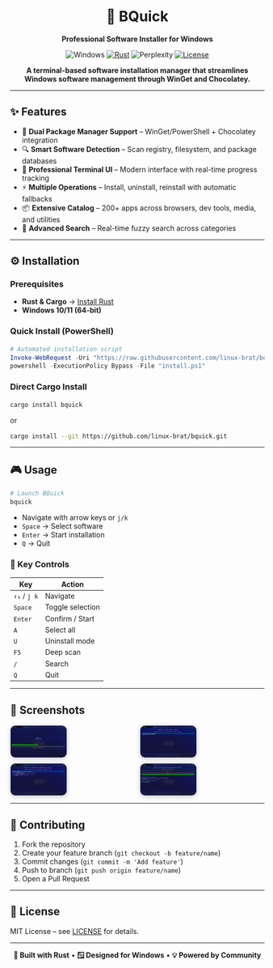 <div align="center">

# 🚀 BQuick

**Professional Software Installer for Windows**

![Windows](https://img.shields.io/badge/Windows-10%2F11-blue?style=for-the-badge&logo=windows&logoColor=white)
[![Rust](https://img.shields.io/badge/rust-1.70+-orange.svg?style=for-the-badge&logo=rust)](https://www.rust-lang.org/)
![Perplexity](https://img.shields.io/badge/Perplexity-AI-purple?style=for-the-badge&logo=perplexity&logoColor=white)
[![License](https://img.shields.io/badge/license-MIT-blue.svg?style=for-the-badge)](LICENSE)

**A terminal-based software installation manager that streamlines Windows software management through WinGet and Chocolatey.**

</div>

---

## ✨ Features

- 🔄 **Dual Package Manager Support** – WinGet/PowerShell + Chocolatey integration
- 🔍 **Smart Software Detection** – Scan registry, filesystem, and package databases
- 🎨 **Professional Terminal UI** – Modern interface with real-time progress tracking
- ⚡ **Multiple Operations** – Install, uninstall, reinstall with automatic fallbacks
- 📦 **Extensive Catalog** – 200+ apps across browsers, dev tools, media, and utilities
- 🔎 **Advanced Search** – Real-time fuzzy search across categories

---

## ⚙️ Installation

### Prerequisites

- **Rust & Cargo** → [Install Rust](https://rustup.rs/)
- **Windows 10/11 (64-bit)**

### Quick Install (PowerShell)

```powershell
# Automated installation script
Invoke-WebRequest -Uri "https://raw.githubusercontent.com/linux-brat/bquick/master/install.ps1" -OutFile "install.ps1"
powershell -ExecutionPolicy Bypass -File "install.ps1"
```

### Direct Cargo Install

```bash
cargo install bquick
```

or

```bash
cargo install --git https://github.com/linux-brat/bquick.git
```

---

## 🎮 Usage

```bash
# Launch BQuick
bquick
```

- Navigate with arrow keys or `j/k`
- `Space` → Select software
- `Enter` → Start installation
- `Q` → Quit

### 🔑 Key Controls

| Key          | Action           |
| ------------ | ---------------- |
| `↑↓` / `j k` | Navigate         |
| `Space`      | Toggle selection |
| `Enter`      | Confirm / Start  |
| `A`          | Select all       |
| `U`          | Uninstall mode   |
| `F5`         | Deep scan        |
| `/`          | Search           |
| `Q`          | Quit             |

---

## 📸 Screenshots

<div align="center" style="display: grid; grid-template-columns: repeat(2, 1fr); gap: 10px;">

<img src="screenshots/ss1.png" width="45%" alt="Main Menu" style="border:1px solid #ddd; border-radius:10px; box-shadow:0 2px 8px rgba(0,0,0,0.2);"/>
<img src="screenshots/ss2.png" width="45%" alt="Installation Progress" style="border:1px solid #ddd; border-radius:10px; box-shadow:0 2px 8px rgba(0,0,0,0.2);"/>
<img src="screenshots/ss3.png" width="45%" alt="Search" style="border:1px solid #ddd; border-radius:10px; box-shadow:0 2px 8px rgba(0,0,0,0.2);"/>
<img src="screenshots/ss4.png" width="45%" alt="Uninstall" style="border:1px solid #ddd; border-radius:10px; box-shadow:0 2px 8px rgba(0,0,0,0.2);"/>

</div>

---

## 🤝 Contributing

1. Fork the repository
2. Create your feature branch (`git checkout -b feature/name`)
3. Commit changes (`git commit -m 'Add feature'`)
4. Push to branch (`git push origin feature/name`)
5. Open a Pull Request

---

## 📜 License

MIT License – see [LICENSE](LICENSE) for details.

---

<div align="center">

**🦀 Built with Rust** • **🪟 Designed for Windows** • **💡 Powered by Community**

</div>
